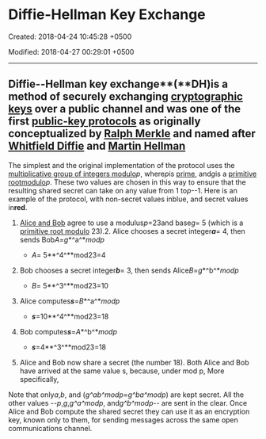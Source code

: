 # Diffie-Hellman Key Exchange

Created: 2018-04-24 10:45:28 +0500

Modified: 2018-04-27 00:29:01 +0500

---

## Diffie--Hellman key exchange**(**DH)is a method of securely exchanging [cryptographic keys](https://en.wikipedia.org/wiki/Key_(cryptography)) over a public channel and was one of the first [public-key protocols](https://en.wikipedia.org/wiki/Public-key_cryptography) as originally conceptualized by [Ralph Merkle](https://en.wikipedia.org/wiki/Ralph_Merkle) and named after [Whitfield Diffie](https://en.wikipedia.org/wiki/Whitfield_Diffie) and [Martin Hellman](https://en.wikipedia.org/wiki/Martin_Hellman)

The simplest and the original implementation of the protocol uses the [multiplicative group of integers modulo](https://en.wikipedia.org/wiki/Multiplicative_group_of_integers_modulo_n)*p*, where*p*is [prime](https://en.wikipedia.org/wiki/Prime_number), and*g*is a [primitive root](https://en.wikipedia.org/wiki/Primitive_root_modulo_n)[modulo](https://en.wikipedia.org/wiki/Modular_arithmetic)*p*. These two values are chosen in this way to ensure that the resulting shared secret can take on any value from 1 to*p*--1. Here is an example of the protocol, with non-secret values inblue, and secret values in**red**.

1. [Alice and Bob](https://en.wikipedia.org/wiki/Alice_and_Bob) agree to use a modulus*p*=23and base*g*= 5 (which is a [primitive root modulo](https://en.wikipedia.org/wiki/Primitive_root_modulo_n) 23).2.  Alice chooses a secret integer***a***= 4, then sends Bob*A*=*g**^a^***mod*p*
    - *A*= 5**^4^**mod23=4

3. Bob chooses a secret integer***b***= 3, then sends Alice*B*=*g**^b^***mod*p*
    - *B*= 5**^3^**mod23=10

4. Alice computes***s***=*B**^a^***mod*p*
    - ***s***=10**^4^**mod23=18

5. Bob computes***s***=*A**^b^***mod*p*
    - ***s***=4**^3^**mod23=18

6. Alice and Bob now share a secret (the number 18).
Both Alice and Bob have arrived at the same value s, because, under mod p,
More specifically,

Note that only*a*,*b*, and (*g^ab^*mod*p*=*g^ba^*mod*p*) are kept secret. All the other values --*p*,*g*,*g^a^*mod*p*, and*g^b^*mod*p*-- are sent in the clear. Once Alice and Bob compute the shared secret they can use it as an encryption key, known only to them, for sending messages across the same open communications channel.
